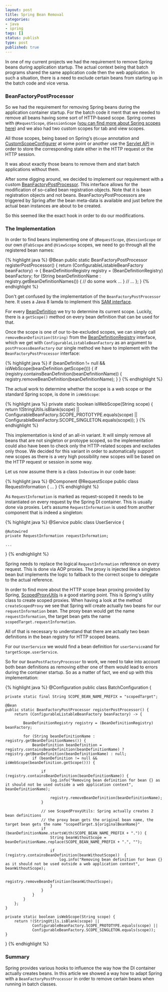 ```yaml
---
layout: post
title: Spring Bean Removal
categories:
- java
- spring
tags: []
status: publish
type: post
published: true
---
```


In one of my current projects we had the requirement to remove Spring beans during application startup. The actual context being that batch programs shared the same application code then the web application. In such a situation, there is a need to exclude certain beans from starting up in the batch code and vice versa.

### BeanFactoryPostProcessor

So we had the requirement for removing Spring beans during the application container startup. For the batch code it ment that we needed to remove all beans having some sort of HTTP-based scope. Spring comes with `@RequestScope`, `@SessionScope` ([you can find more about Spring scopes here](https://docs.spring.io/spring/docs/3.0.0.M3/reference/html/ch04s04.html)) and we also had two custom scopes for tab and view scopes. 

All those scopes, being based on Spring‘s `@Scope` annotation and [CustomScopeConfigurer](https://docs.spring.io/spring/docs/current/javadoc-api/org/springframework/beans/factory/config/CustomScopeConfigurer.html) at some point or another use the [Servlet API](http://docs.oracle.com/javaee/6/api/index.html?javax/servlet/package-summary.html) in order to store the corresponding state either in the HTTP request or the HTTP session. 

It was about exactly those beans to remove them and start batch applications without them. 

After some digging around, we decided to implement our requirement with a custom [BeanFactoryPostProcessor](https://docs.spring.io/spring/docs/current/javadoc-api/org/springframework/beans/factory/config/BeanFactoryPostProcessor.html). This interface allows for the modification of so-called bean registration objects. Note that it is bean registration objects and not beans. BeanFactoryPostProcessors are triggered by Spring after the bean meta-data is available and just before the actual bean instances are about to be created.

So this seemed like the exact hook in order to do our modifications. 

### The Implementation

In order to find beans implementing one of `@RequestScope`, `@SessionScope` or our own `@TabScope` and `@ViewScope` scopes, we need to go through all the registered bean names:

{% highlight java %}
@Bean
public static BeanFactoryPostProcessor registerPostProcessor() {
	return (ConfigurableListableBeanFactory beanFactory) -> {
		BeanDefinitionRegistry registry = (BeanDefinitionRegistry) beanFactory;
		for (String beanDefinitionName : registry.getBeanDefinitionNames()) {
			// do some work ...
		}
		// ...
	};
}
{% endhighlight %}

Don't get confused by the implementation of the `BeanFactoryPostProcessor` here. It uses a Java 8 lamda to implement this [SAM interface](https://stackoverflow.com/questions/17913409/what-is-a-sam-type-in-java).

For every [BeanDefinition](https://docs.spring.io/spring-framework/docs/current/javadoc-api/org/springframework/beans/factory/config/BeanDefinition.html) we try to determine its current scope. Luckily, there is a `getScope()` method on every bean definition that can be used for that.

Once the scope is one of our to-be-excluded scopes, we can simply call `removeBeanDefinition(String)` from the [BeanDefinitionRegistry](https://docs.spring.io/spring/docs/current/javadoc-api/org/springframework/beans/factory/support/BeanDefinitionRegistry.html) interface, which we get with `ConfigurableListableBeanFactory` as an argument to `postProcessBeanFactory` our single method we have to implement with the `BeanFactoryPostProcessor` interface:

{% highlight java %}
if (beanDefinition != null && isWebScope(beanDefinition.getScope())) {
	if (registry.containsBeanDefinition(beanDefinitionName)) {
    	registry.removeBeanDefinition(beanDefinitionName);
    }
}
{% endhighlight %}

The actual work to determine whether the scope is a web scope or the standard Spring scope, is done in `isWebScope`:

{% highlight java %}
private static boolean isWebScope(String scope) {
	return !(StringUtils.isBlank(scope) || 
    	ConfigurableBeanFactory.SCOPE_PROTOTYPE.equals(scope) || 
        ConfigurableBeanFactory.SCOPE_SINGLETON.equals(scope));
}
{% endhighlight %}

This implementation is kind of an all-in variant. It will simply remove all beans that are not singleton or protoype scoped, so the implementation could also have been to check only the HTTP-related scopes and excludes only those. We decided for this variant in order to automatically support new scopes as there is a very high possibility new scopes will be based on the HTTP request or session in some way. 

Let us now assume there is a class `IndexView` in our code base:

{% highlight java %}
@Component
@RequestScope
public class RequestInformation { ... }
{% endhighlight %}

As `RequestInformation` is marked as request-scoped it needs to be instantiated on every request by the Spring DI container. This is usually done via proxies. Let‘s assume `RequestInformation` is used from another component that is indeed a singleton:

{% highlight java %}
@Service
public class UserService { 
    
    @Autowired
    private RequestInformation requestInformation;
    
    ...
}
{% endhighlight %}

Spring needs to replace the logical `RequestInformation` reference on every request. This is done via AOP proxies. The proxy is injected like a singleton bean but implements the logic to fallback to the correct scope to delegate to the actual reference. 

In order to find more about the HTTP scope bean proxing provided by Spring, [ScopedProxyUtils](https://docs.spring.io/spring/docs/current/javadoc-api/org/springframework/aop/scope/ScopedProxyUtils.html) is a good starting point. This is Spring's utility class to create scoped proxies. When having a look at the method `createScopedProxy` we see that Spring will create actually two beans for our `requestInformation` bean. The proxy bean would get the name `requestInformation`, the target bean gets the name `scopedTarget.requestInformation`. 

All of that is necessary to understand that there are actually two bean definitions in the bean registry for HTTP scoped beans.

For our `UserService` we would find a bean definition for `userService`and for `targetScope.userService`.

So for our `BeanPostFactoryProcessor` to work, we need to take into account both bean definitions as removing either one of them would lead to errors during the container startup. So as a matter of fact, we end up with this implementation:

{% highlight java %}
@Configuration
public class BatchConfiguration {
    
    private static final String SCOPE_BEAN_NAME_PREFIX = "scopedTarget";
    
    @Bean
    public static BeanFactoryPostProcessor registerPostProcessor() {
        return (ConfigurableListableBeanFactory beanFactory) -> {
            
            BeanDefinitionRegistry registry = (BeanDefinitionRegistry) beanFactory;
                
            for (String beanDefinitionName : registry.getBeanDefinitionNames()) {
                BeanDefinition beanDefinition = registry.containsBeanDefinition(beanDefinitionName) ? registry.getBeanDefinition(beanDefinitionName) : null;
                if (beanDefinition != null && isWebScope(beanDefinition.getScope())) {
                    
                    if (registry.containsBeanDefinition(beanDefinitionName)) {
                        log.info("Removing bean definition for bean {} as it should not be used outside a web application context", beanDefinitionName);
                        
                        registry.removeBeanDefinition(beanDefinitionName);
                    }
                    
                    // see ScopedProxyUtils: Spring actually creates 2 bean definitions 
                    // the proxy bean gets the original bean name, the target bean gets the name "scopedTarget.${originalBeanName}"
                    if (beanDefinitionName.startsWith(SCOPE_BEAN_NAME_PREFIX + ".")) {
                        String beanWithoutScope = beanDefinitionName.replace(SCOPE_BEAN_NAME_PREFIX + ".", "");
                        
                        if (registry.containsBeanDefinition(beanWithoutScope))  {
                            log.info("Removing bean definition for bean {} as it should not be used outside a web application context", beanWithoutScope);
                            
                            registry.removeBeanDefinition(beanWithoutScope);
                        }
                    }
                }
            }
        };
    }
    
    private static boolean isWebScope(String scope) {
        return !(StringUtils.isBlank(scope) || 
                ConfigurableBeanFactory.SCOPE_PROTOTYPE.equals(scope) || 
                ConfigurableBeanFactory.SCOPE_SINGLETON.equals(scope));
    }
}
{% endhighlight %}

### Summary

Spring provides various hooks to influence the way how the DI container actually creates beans. In this article we showed a way how to adapt Spring with a `BeanFactoryPostProcessor` in order to remove certain beans when running in batch classes.




